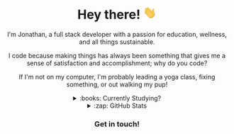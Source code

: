 <h1 align='center'>Hey there! <img  src="https://raw.githubusercontent.com/ABSphreak/ABSphreak/master/gifs/Hi.gif" width="30px"></h1>
<p align='center'>I'm Jonathan, a full stack developer with a passion for education, wellness, and all things sustainable.</p>
<p align='center'>I code because making things has always been something that gives me a sense of satisfaction and accomplishment; why do you code?</p>
<p align='center'>If I'm not on my computer, I'm probably leading a yoga class, fixing something, or out walking my pup!</p>

<div align="center">

  <details>
    <summary>:books: Currently Studying?</summary>
    <br>
    <p>EVERYTHING! :rofl:</p>
    <p>But really, in addition to staying on top of my core skillset,</p> 
    <p>I'm learning about:</p> 
    <a href="https://www.typescriptlang.org/"><img alt="TS" width="26px" src="https://raw.githubusercontent.com/github/explore/80688e429a7d4ef2fca1e82350fe8e3517d3494d/topics/typescript/typescript.png" style="padding-right:10px;"/></a>
    <a href="https://developer.apple.com/swift/"><img alt="Swift" width="26px" src="https://raw.githubusercontent.com/github/explore/80688e429a7d4ef2fca1e82350fe8e3517d3494d/topics/swift/swift.png" style="padding-right:10px;"/></a>
    <a href="https://laravel.com/"><img alt="Laravel/PHP" width="26px" src="https://raw.githubusercontent.com/github/explore/56a826d05cf762b2b50ecbe7d492a839b04f3fbf/topics/laravel/laravel.png" style="padding-right:10px;"/></a>
  </details>

  <details>
    <summary>:zap: GitHub Stats</summary>
    <br>
    <p align="center"> <img src="https://github-readme-stats-sigma-teal-72.vercel.app/api?username=jmphair&show_icons=true&theme=gotham" alt="jmphair" />
  </details>

  <h3 align='center'>Get in touch!</h3>

  <!-- <p>
    <a href="https://www.instagram.com/jonathanphair/"><img alt="Jonathan's Instagram" width="26px" src="https://raw.githubusercontent.com/hussainweb/hussainweb/main/icons/instagram.png" /></a>
    <a href="https://www.linkedin.com/in/phair/"><img alt="Jonathan's LinkedIN" width="26px" src="https://raw.githubusercontent.com/peterthehan/peterthehan/master/assets/linkedin.svg" /></a>
  </p>
   -->
  <!-- ![Visitors](https://visitor-badge.glitch.me/badge?page_id=jmphair.jmphair) -->

</div>

